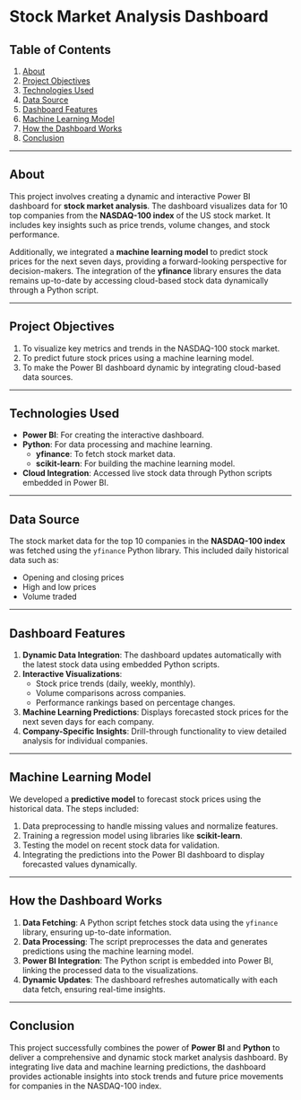 # Stock Market Analysis Dashboard

## Table of Contents
1. [About](#about)
2. [Project Objectives](#project-objectives)
3. [Technologies Used](#technologies-used)
4. [Data Source](#data-source)
5. [Dashboard Features](#dashboard-features)
6. [Machine Learning Model](#machine-learning-model)
7. [How the Dashboard Works](#how-the-dashboard-works)
8. [Conclusion](#conclusion)

---

## About

This project involves creating a dynamic and interactive Power BI dashboard for **stock market analysis**. The dashboard visualizes data for 10 top companies from the **NASDAQ-100 index** of the US stock market. It includes key insights such as price trends, volume changes, and stock performance. 

Additionally, we integrated a **machine learning model** to predict stock prices for the next seven days, providing a forward-looking perspective for decision-makers. The integration of the **yfinance** library ensures the data remains up-to-date by accessing cloud-based stock data dynamically through a Python script.

---

## Project Objectives

1. To visualize key metrics and trends in the NASDAQ-100 stock market.
2. To predict future stock prices using a machine learning model.
3. To make the Power BI dashboard dynamic by integrating cloud-based data sources.

---

## Technologies Used

- **Power BI**: For creating the interactive dashboard.
- **Python**: For data processing and machine learning.
  - **yfinance**: To fetch stock market data.
  - **scikit-learn**: For building the machine learning model.
- **Cloud Integration**: Accessed live stock data through Python scripts embedded in Power BI.

---

## Data Source

The stock market data for the top 10 companies in the **NASDAQ-100 index** was fetched using the `yfinance` Python library. This included daily historical data such as:
- Opening and closing prices
- High and low prices
- Volume traded

---

## Dashboard Features

1. **Dynamic Data Integration**: The dashboard updates automatically with the latest stock data using embedded Python scripts.
2. **Interactive Visualizations**:
   - Stock price trends (daily, weekly, monthly).
   - Volume comparisons across companies.
   - Performance rankings based on percentage changes.
3. **Machine Learning Predictions**: Displays forecasted stock prices for the next seven days for each company.
4. **Company-Specific Insights**: Drill-through functionality to view detailed analysis for individual companies.

---

## Machine Learning Model

We developed a **predictive model** to forecast stock prices using the historical data. The steps included:
1. Data preprocessing to handle missing values and normalize features.
2. Training a regression model using libraries like **scikit-learn**.
3. Testing the model on recent stock data for validation.
4. Integrating the predictions into the Power BI dashboard to display forecasted values dynamically.

---

## How the Dashboard Works

1. **Data Fetching**: A Python script fetches stock data using the `yfinance` library, ensuring up-to-date information.
2. **Data Processing**: The script preprocesses the data and generates predictions using the machine learning model.
3. **Power BI Integration**: The Python script is embedded into Power BI, linking the processed data to the visualizations.
4. **Dynamic Updates**: The dashboard refreshes automatically with each data fetch, ensuring real-time insights.

---

## Conclusion

This project successfully combines the power of **Power BI** and **Python** to deliver a comprehensive and dynamic stock market analysis dashboard. By integrating live data and machine learning predictions, the dashboard provides actionable insights into stock trends and future price movements for companies in the NASDAQ-100 index.
